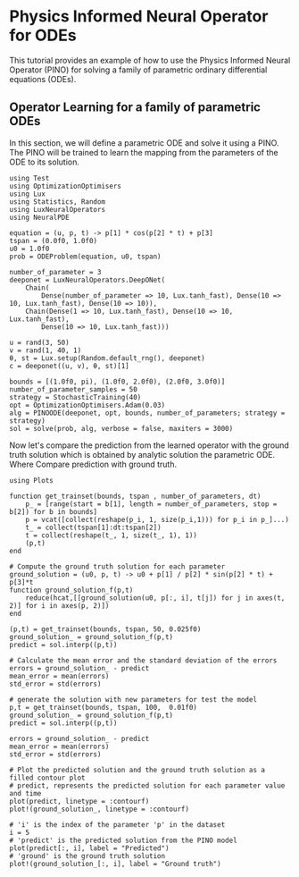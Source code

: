 # Physics Informed Neural Operator for ODEs

This tutorial provides an example of how to use the Physics Informed Neural Operator (PINO) for solving a family of parametric ordinary differential equations (ODEs).

## Operator Learning for a family of parametric ODEs

In this section, we will define a parametric ODE and solve it using a PINO. The PINO will be trained to learn the mapping from the parameters of the ODE to its solution.

```@example pino
using Test
using OptimizationOptimisers
using Lux
using Statistics, Random
using LuxNeuralOperators
using NeuralPDE

equation = (u, p, t) -> p[1] * cos(p[2] * t) + p[3]
tspan = (0.0f0, 1.0f0)
u0 = 1.0f0
prob = ODEProblem(equation, u0, tspan)

number_of_parameter = 3
deeponet = LuxNeuralOperators.DeepONet(
    Chain(
        Dense(number_of_parameter => 10, Lux.tanh_fast), Dense(10 => 10, Lux.tanh_fast), Dense(10 => 10)),
    Chain(Dense(1 => 10, Lux.tanh_fast), Dense(10 => 10, Lux.tanh_fast),
        Dense(10 => 10, Lux.tanh_fast)))

u = rand(3, 50)
v = rand(1, 40, 1)
θ, st = Lux.setup(Random.default_rng(), deeponet)
c = deeponet((u, v), θ, st)[1]

bounds = [(1.0f0, pi), (1.0f0, 2.0f0), (2.0f0, 3.0f0)]
number_of_parameter_samples = 50
strategy = StochasticTraining(40)
opt = OptimizationOptimisers.Adam(0.03)
alg = PINOODE(deeponet, opt, bounds, number_of_parameters; strategy = strategy)
sol = solve(prob, alg, verbose = false, maxiters = 3000)
```

Now let's compare the prediction from the learned operator with the ground truth solution which is obtained by analytic solution the parametric ODE. Where 
Compare prediction with ground truth.

```@example pino
using Plots

function get_trainset(bounds, tspan , number_of_parameters, dt)
    p_ = [range(start = b[1], length = number_of_parameters, stop = b[2]) for b in bounds]
    p = vcat([collect(reshape(p_i, 1, size(p_i,1))) for p_i in p_]...)
    t_ = collect(tspan[1]:dt:tspan[2])
    t = collect(reshape(t_, 1, size(t_, 1), 1))
    (p,t)
end

# Compute the ground truth solution for each parameter
ground_solution = (u0, p, t) -> u0 + p[1] / p[2] * sin(p[2] * t) + p[3]*t
function ground_solution_f(p,t)
    reduce(hcat,[[ground_solution(u0, p[:, i], t[j]) for j in axes(t, 2)] for i in axes(p, 2)])
end

(p,t) = get_trainset(bounds, tspan, 50, 0.025f0)
ground_solution_ = ground_solution_f(p,t)
predict = sol.interp((p,t))

# Calculate the mean error and the standard deviation of the errors
errors = ground_solution_ - predict
mean_error = mean(errors)
std_error = std(errors)

# generate the solution with new parameters for test the model
p,t = get_trainset(bounds, tspan, 100,  0.01f0) 
ground_solution_ = ground_solution_f(p,t)
predict = sol.interp((p,t))

errors = ground_solution_ - predict
mean_error = mean(errors)
std_error = std(errors)

# Plot the predicted solution and the ground truth solution as a filled contour plot
# predict, represents the predicted solution for each parameter value and time
plot(predict, linetype = :contourf)
plot!(ground_solution_, linetype = :contourf)
```

```@example pino
# 'i' is the index of the parameter 'p' in the dataset 
i = 5
# 'predict' is the predicted solution from the PINO model
plot(predict[:, i], label = "Predicted")
# 'ground' is the ground truth solution
plot!(ground_solution_[:, i], label = "Ground truth")
```


